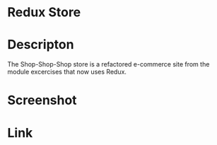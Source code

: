 # Redux Store

# Descripton
The Shop-Shop-Shop store is a refactored e-commerce site from the module excercises that now uses Redux.

# Screenshot

# Link